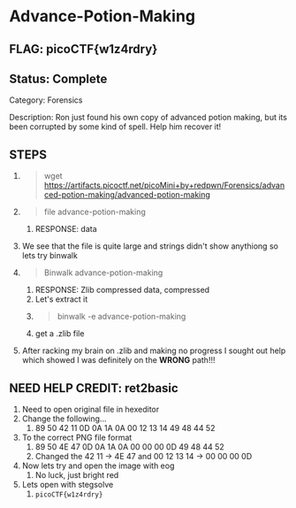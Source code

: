 # Advance-Potion-Making

## FLAG: picoCTF{w1z4rdry}

## Status: Complete

Category: Forensics

Description: Ron just found his own copy of advanced potion making, but its been corrupted by some kind of spell. Help him recover it!

## STEPS

1. > wget <https://artifacts.picoctf.net/picoMini+by+redpwn/Forensics/advanced-potion-making/advanced-potion-making>
2. > file advance-potion-making
   1. RESPONSE: data
3. We see that the file is quite large and strings didn't show anythiong so lets try binwalk
4. > Binwalk advance-potion-making
   1. RESPONSE: Zlib compressed data, compressed
   2. Let's extract it
   3. > binwalk -e advance-potion-making
   4. get a .zlib file

5. After racking my brain on .zlib and making no progress I sought out help which showed I was definitely on the **WRONG** path!!!

## NEED HELP CREDIT: ret2basic

1. Need to open original file in hexeditor
2. Change the following...
   1. 89 50 42 11  0D 0A 1A 0A   00 12 13 14  49 48 44 52
3. To the correct PNG file format
   1. 89 50 4E 47  0D 0A 1A 0A   00 00 00 0D  49 48 44 52
   2. Changed the 42 11 -> 4E 47 and 00 12 13 14 -> 00 00 00 0D
4. Now lets try and open the image with eog
   1. No luck, just bright red
5. Lets open with stegsolve
   1. `picoCTF{w1z4rdry}`